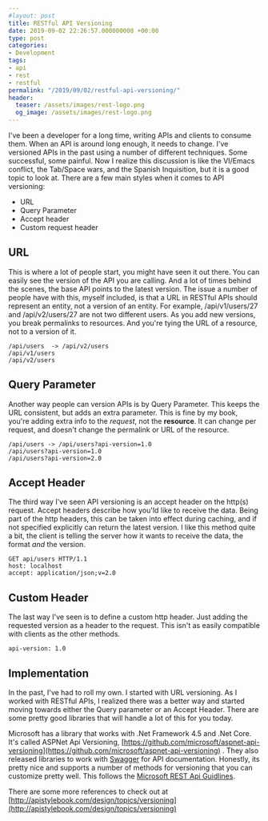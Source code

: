 ```yaml
---
#layout: post
title: RESTful API Versioning
date: 2019-09-02 22:26:57.000000000 +00:00
type: post
categories:
- Development
tags:
- api
- rest
- restful
permalink: "/2019/09/02/restful-api-versioning/"
header:
  teaser: /assets/images/rest-logo.png
  og_image: /assets/images/rest-logo.png
---
```

I've been a developer for a long time, writing APIs and clients to consume them. When an API is around long enough, it needs to change. I've versioned APIs in the past using a number of different techniques. Some successful, some painful. Now I realize this discussion is like the VI/Emacs conflict, the Tab/Space wars, and the Spanish Inquisition, but it is a good topic to look at. There are a few main styles when it comes to API versioning:

- URL
- Query Parameter
- Accept header
- Custom request header

## URL

This is where a lot of people start, you might have seen it out there. You can easily see the version of the API you are calling. And a lot of times behind the scenes, the base API points to the latest version. The issue a number of people have with this, myself included, is that a URL in RESTful APIs should represent an entity, not a version of an entity. For example, /api/v1/users/27 and /api/v2/users/27 are not two different users. As you add new versions, you break permalinks to resources. And you're tying the URL of a resource, not to a version of it.

    /api/users  -> /api/v2/users
    /api/v1/users
    /api/v2/users

## Query Parameter

Another way people can version APIs is by Query Parameter. This keeps the URL consistent, but adds an extra parameter. This is fine by my book, you're adding extra info to the _request_, not the **resource**. It can change per request, and doesn't change the permalink or URL of the resource.

    /api/users -> /api/users?api-version=1.0
    /api/users?api-version=1.0
    /api/users?api-version=2.0

## Accept Header

The third way I've seen API versioning is an accept header on the http(s) request. Accept headers describe how you'ld like to receive the data. Being part of the http headers, this can be taken into effect during caching, and if not specified explicitly can return the latest version. I like this method quite a bit, the client is telling the server how it wants to receive the data, the format _and_ the version.

    GET api/users HTTP/1.1
    host: localhost
    accept: application/json;v=2.0

## Custom Header

The last way I've seen is to define a custom http header. Just adding the requested version as a header to the request. This isn't as easily compatible with clients as the other methods.

    api-version: 1.0

## Implementation

In the past, I've had to roll my own. I started with URL versioning. As I worked with RESTful APIs, I realized there was a better way and started moving towards either the Query parameter or an Accept Header. There are some pretty good libraries that will handle a lot of this for you today.

Microsoft has a library that works with .Net Framework 4.5 and .Net Core. It's called ASPNet Api Versioning, [https://github.com/microsoft/aspnet-api-versioning](https://github.com/microsoft/aspnet-api-versioning) . They also released libraries to work with [Swagger](https://docs.microsoft.com/en-us/aspnet/core/tutorials/web-api-help-pages-using-swagger?view=aspnetcore-2.2) for API documentation. Honestly, its pretty nice and supports a number of methods for versioning that you can customize pretty well. This follows the [Microsoft REST Api Guidlines](https://github.com/Microsoft/api-guidelines/blob/master/Guidelines.md#12-versioning).

There are some more references to check out at [http://apistylebook.com/design/topics/versioning](http://apistylebook.com/design/topics/versioning)
